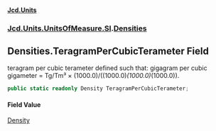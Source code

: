 #### [Jcd.Units](index 'index')
### [Jcd.Units.UnitsOfMeasure.SI](Jcd.Units.UnitsOfMeasure.SI 'Jcd.Units.UnitsOfMeasure.SI').[Densities](Densities 'Jcd.Units.UnitsOfMeasure.SI.Densities')

## Densities.TeragramPerCubicTerameter Field

teragram per cubic terameter defined such that: gigagram per cubic gigameter = Tg/Tm³ ×
(1000.0)/((1000.0)*(1000.0)*(1000.0)).

```csharp
public static readonly Density TeragramPerCubicTerameter;
```

#### Field Value
[Density](Density 'Jcd.Units.UnitTypes.Density')